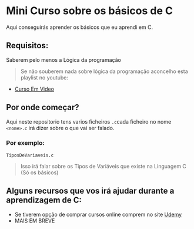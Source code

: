 # Mini Curso sobre os básicos de C
Aqui conseguirás aprender os básicos que eu aprendi em C.

## Requisitos:
Saberem pelo menos a Lógica da programação
> Se não souberem nada sobre lógica da programação aconcelho esta playlist no youtube:
* [Curso Em Video](https://www.youtube.com/watch?v=8mei6uVttho&list=PLHz_AreHm4dmSj0MHol_aoNYCSGFqvfXV)

## Por onde começar?
Aqui neste repositorio tens varios ficheiros ```.c```cada ficheiro no nome `<nome>.c` irá dizer sobre o que vai ser falado.
### Por exemplo:

```
TiposDeVariaveis.c
```
> Isso irá falar sobre os Tipos de Variáveis que existe na Linguagem C (Só os básicos)


## Alguns recursos que vos irá ajudar durante a aprendizagem de C:
* Se tiverem opção de comprar cursos online comprem no site [Udemy](https://www.udemy.com)
* MAIS EM BREVE